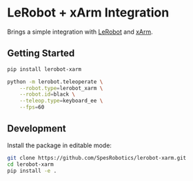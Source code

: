 # LeRobot + xArm Integration

Brings a simple integration with [LeRobot](https://github.com/huggingface/lerobot) and [xArm](https://github.com/xArm-Developer).

## Getting Started

```bash
pip install lerobot-xarm

python -m lerobot.teleoperate \
    --robot.type=lerobot_xarm \
    --robot.id=black \
    --teleop.type=keyboard_ee \
    --fps=60
```

## Development

Install the package in editable mode:
```bash
git clone https://github.com/SpesRobotics/lerobot-xarm.git
cd lerobot-xarm
pip install -e .
```
